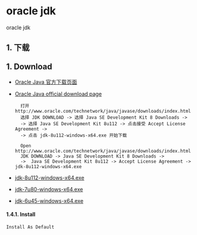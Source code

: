# oracle jdk 
oracle jdk


## 1. 下载<BR/><BR/>1. Download

* [Oracle Java 官方下载页面](http://www.oracle.com/technetwork/java/javase/downloads/index.html)
* [Oracle Java official download page](http://www.oracle.com/technetwork/java/javase/downloads/index.html)

		打开 http://www.oracle.com/technetwork/java/javase/downloads/index.html
		选择 JDK DOWNLOAD -> 选择 Java SE Development Kit 8 Downloads ->
		-> 选择 Java SE Development Kit 8u112 -> 点击接受 Accept License Agreement ->
		-> 点击 jdk-8u112-windows-x64.exe 开始下载
		
		Open http://www.oracle.com/technetwork/java/javase/downloads/index.html
		JDK DOWNLOAD -> Java SE Development Kit 8 Downloads ->
		->  Java SE Development Kit 8u112 -> Accept License Agreement -> jdk-8u112-windows-x64.exe

		
* [jdk-8u112-windows-x64.exe](http://download.oracle.com/otn-pub/java/jdk/8u112-b15/jdk-8u112-windows-x64.exe)
* [jdk-7u80-windows-x64.exe](http://download.oracle.com/otn/java/jdk/7u80-b15/jdk-7u80-windows-x64.exe)
* [jdk-6u45-windows-x64.exe](http://download.oracle.com/otn/java/jdk/6u45-b06/jdk-6u45-windows-x64.exe)

	
#### 1.4.1. Install
	Install As Default
